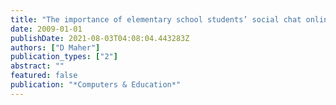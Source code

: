 ```yaml
---
title: "The importance of elementary school students’ social chat online: Reconceptualising the curriculum"
date: 2009-01-01
publishDate: 2021-08-03T04:08:04.443283Z
authors: ["D Maher"]
publication_types: ["2"]
abstract: ""
featured: false
publication: "*Computers & Education*"
---
```



